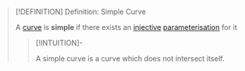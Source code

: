 >[!DEFINITION] Definition: Simple Curve
>
>A [curve](Curve.md) is **simple** if there exists an [injective](../../../Analysis/Functions/Types%20of%20Functions/Injection.md) [parameterisation](../../../Analysis/Real%20Analysis/Real%20Vector%20Functions/Parametric%20Curves/Parametric%20Curve.md) for it
>
>>[!INTUITION]-
>>
>>A simple curve is a curve which does not intersect itself.
>>
>